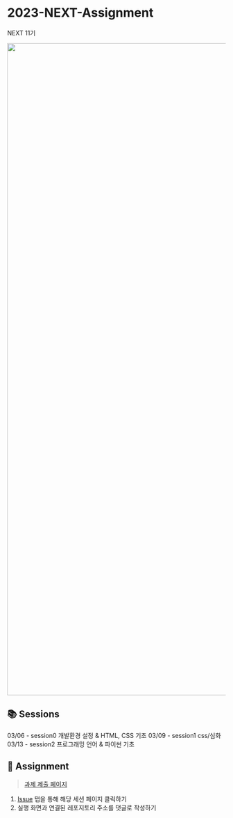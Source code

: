 # 2023-NEXT-Assignment

NEXT 11기 

<p align="center" background="black">
<img width="1500" alt="Mask group" src="https://user-images.githubusercontent.com/55613446/223061736-ffce4c21-007c-4769-a4f9-ae9764b21cb3.png">
</p>


## 📚 Sessions

03/06 - session0 개발환경 설정 & HTML, CSS 기초
03/09 - session1 css/심화
03/13 - session2 프로그래밍 언어 & 파이썬 기초



## 📑 Assignment

> [과제 제출 페이지](https://github.com/NEXT-LIKELION/2023-NEXT-Assignment/issues)

1. [Issue](https://github.com/NEXT-LIKELION/2023-NEXT-Assignment/issues) 탭을 통해 해당 세션 페이지 클릭하기
2. 실행 화면과 연결된 레포지토리 주소를 댓글로 작성하기
